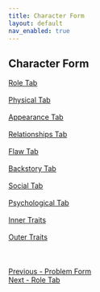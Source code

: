 ```yaml
---
title: Character Form
layout: default
nav_enabled: true
---
```

## Character Form ##
[Role Tab](Role_Tab.md) <br/><br/>
[Physical Tab](Physical_Tab.md) <br/><br/>
[Appearance Tab](Appearance_Tab.md) <br/><br/>
[Relationships Tab](Relationships_Tab.md) <br/><br/>
[Flaw Tab](Flaw_Tab.md) <br/><br/>
[Backstory Tab](Backstory_Tab.md) <br/><br/>
[Social Tab](Social_Tab.md) <br/><br/>
[Psychological Tab](Psychological_Tab.md) <br/><br/>
[Inner Traits](Inner_Traits.md) <br/><br/>
[Outer Traits](Outer_Traits.md) <br/><br/>
 <br/>
 <br/>
[Previous - Problem Form](Problem_Form.md) <br/>
[Next - Role Tab](Role_Tab.md) <br/>
